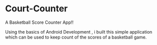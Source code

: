 # Court-Counter
A Basketball Score Counter App!!

Using the basics of Android Development , i built this simple application which can be used to keep count of the scores of a basketball game.
